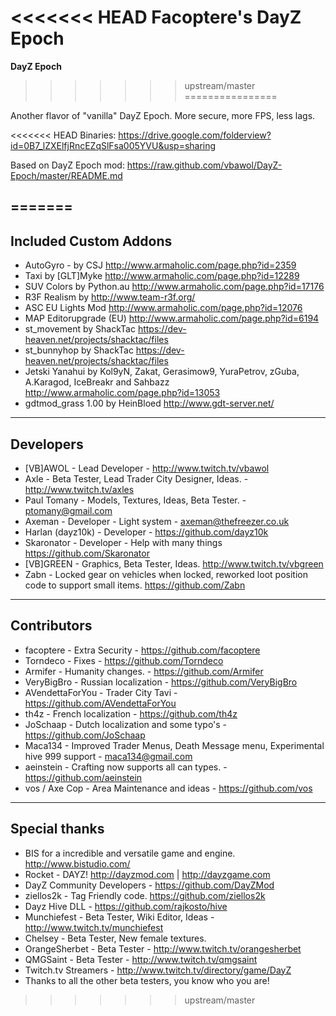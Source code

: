 <<<<<<< HEAD
**Facoptere's DayZ Epoch**
=======
**DayZ Epoch**
>>>>>>> upstream/master
================

Another flavor of "vanilla" DayZ Epoch. More secure, more FPS, less lags.

<<<<<<< HEAD
Binaries: https://drive.google.com/folderview?id=0B7_lZXElfjRncEZqSlFsa005YVU&usp=sharing

Based on DayZ Epoch mod: https://raw.github.com/vbawol/DayZ-Epoch/master/README.md

=======
--------------------------
Included Custom Addons
--------------------------
* AutoGyro - by CSJ http://www.armaholic.com/page.php?id=2359
* Taxi by [GLT]Myke http://www.armaholic.com/page.php?id=12289
* SUV Colors by Python.au http://www.armaholic.com/page.php?id=17176
* R3F Realism by http://www.team-r3f.org/
* ASC EU Lights Mod http://www.armaholic.com/page.php?id=12076
* MAP Editorupgrade (EU) http://www.armaholic.com/page.php?id=6194
* st_movement by ShackTac https://dev-heaven.net/projects/shacktac/files
* st_bunnyhop by ShackTac https://dev-heaven.net/projects/shacktac/files
* Jetski Yanahui by Kol9yN, Zakat, Gerasimow9, YuraPetrov, zGuba, A.Karagod, IceBreakr and Sahbazz http://www.armaholic.com/page.php?id=13053
* gdtmod_grass 1.00 by HeinBloed http://www.gdt-server.net/

--------------------------
Developers
--------------------------
* [VB]AWOL - Lead Developer - http://www.twitch.tv/vbawol
* Axle - Beta Tester, Lead Trader City Designer, Ideas. - http://www.twitch.tv/axles
* Paul Tomany - Models, Textures, Ideas, Beta Tester. - ptomany@gmail.com
* Axeman - Developer - Light system - axeman@thefreezer.co.uk
* Harlan (dayz10k) - Developer - https://github.com/dayz10k
* Skaronator - Developer - Help with many things https://github.com/Skaronator
* [VB]GREEN - Graphics, Beta Tester, Ideas. http://www.twitch.tv/vbgreen
* Zabn - Locked gear on vehicles when locked, reworked loot position code to support small items.  https://github.com/Zabn

--------------------------
Contributors
--------------------------
* facoptere - Extra Security - https://github.com/facoptere
* Torndeco - Fixes - https://github.com/Torndeco
* Armifer - Humanity changes.   - https://github.com/Armifer
* VeryBigBro - Russian localization - https://github.com/VeryBigBro
* AVendettaForYou - Trader City Tavi - https://github.com/AVendettaForYou
* th4z - French localization  - https://github.com/th4z
* JoSchaap - Dutch localization and some typo's  - https://github.com/JoSchaap
* Maca134 - Improved Trader Menus, Death Message menu, Experimental hive 999 support - maca134@gmail.com
* aeinstein - Crafting now supports all can types. - https://github.com/aeinstein
* vos / Axe Cop - Area Maintenance and ideas - https://github.com/vos

--------------------------
Special thanks
--------------------------
* BIS for a incredible and versatile game and engine. http://www.bistudio.com/
* Rocket - DAYZ! http://dayzmod.com | http://dayzgame.com 
* DayZ Community Developers - https://github.com/DayZMod
* ziellos2k - Tag Friendly code. https://github.com/ziellos2k
* Dayz Hive DLL - https://github.com/rajkosto/hive
* Munchiefest - Beta Tester, Wiki Editor, Ideas - http://www.twitch.tv/munchiefest
* Chelsey - Beta Tester, New female textures.
* OrangeSherbet - Beta Tester - http://www.twitch.tv/orangesherbet
* QMGSaint - Beta Tester - http://www.twitch.tv/qmgsaint
* Twitch.tv Streamers - http://www.twitch.tv/directory/game/DayZ
* Thanks to all the other beta testers, you know who you are!
>>>>>>> upstream/master
